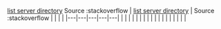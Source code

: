 [list server directory](https://stackoverflow.com/questions/27761044/list-server-directory-using-javascript-xhr) Source :stackoverflow
| [list server directory](https://stackoverflow.com/questions/27761044/list-server-directory-using-javascript-xhr)  | Source :stackoverflow  |   |   |   |
|---|---|---|---|---|
|   |   |   |   |   |
|   |   |   |   |   |
|   |   |   |   |   |

